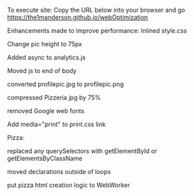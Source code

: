To execute site:
Copy the URL below into your browser and go
https://the1manderson.github.io/webOptimization

Enhancements made to improve performance:
Inlined style.css

Change pic height to 75px

Added async to analytics.js

Moved js to end of body

converted profilepic.jpg to profilepic.png

compressed Pizzeria jpg by 75%


removed Google web fonts

Add media="print" to print.css link


Pizza:

replaced any querySelectors with getElementById or getElementsByClassName

moved declarations outside of loops

put pizza html creation logic to WebWorker

